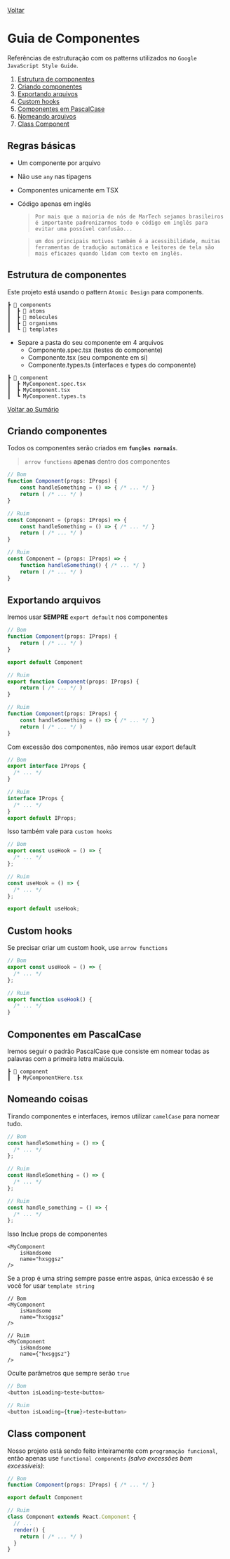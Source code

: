 [Voltar](../README.md)

# Guia de Componentes

Referências de estruturação com os patterns utilizados no `Google JavaScript Style Guide`.

1.  [Estrutura de componentes](#estrutura-de-componentes)
2.  [Criando componentes](#criando-componentes)
3.  [Exportando arquivos](#exportando-arquivos)
4.  [Custom hooks](#custom-hooks)
5.  [Componentes em PascalCase](#componentes-em-pascalcase)
6.  [Nomeando arquivos](#nomeando-coisas)
7.  [Class Component](#class-component)

## Regras básicas

- Um componente por arquivo
- Não use `any` nas tipagens
- Componentes unicamente em TSX
- Código apenas em inglês

  > `Por mais que a maioria de nós de MarTech sejamos brasileiros é importante padronizarmos todo o código em inglês para evitar uma possível confusão...`
  
  > `um dos principais motivos também é a acessibilidade, muitas ferramentas de tradução automática e leitores de tela são mais eficazes quando lidam com texto em inglês.`

## Estrutura de componentes

Este projeto está usando o pattern `Atomic Design` para components.

```
┣ 📂 components
┃  ┣ 📂 atoms
┃  ┣ 📂 molecules
┃  ┣ 📂 organisms
┃  ┗ 📂 templates
```

- Separe a pasta do seu componente em 4 arquivos
  - Componente.spec.tsx (testes do componente)
  - Componente.tsx (seu componente em si)
  - Componente.types.ts (interfaces e types do componente)

```
┣ 📂 component
┃  ┣ MyComponent.spec.tsx
┃  ┣ MyComponent.tsx
┃  ┗ MyComponent.types.ts
```

[Voltar ao Sumário](#sumário)

## Criando componentes

Todos os componentes serão criados em **`funções normais`**.

> `arrow functions` **apenas** dentro dos componentes

```typescript
// Bom
function Component(props: IProps) {
	const handleSomething = () => { /* ... */ }
	return ( /* ... */ )
}

// Ruim
const Component = (props: IProps) => {
	const handleSomething = () => { /* ... */ }
	return ( /* ... */ )
}

// Ruim
const Component = (props: IProps) => {
	function handleSomething() { /* ... */ }
	return ( /* ... */ )
}
```

## Exportando arquivos

Iremos usar **SEMPRE** `export default` nos componentes

```typescript
// Bom
function Component(props: IProps) {
	return ( /* ... */ )
}

export default Component

// Ruim
export function Component(props: IProps) {
	return ( /* ... */ )
}

// Ruim
function Component(props: IProps) {
	const handleSomething = () => { /* ... */ }
	return ( /* ... */ )
}
```

Com excessão dos componentes, não iremos usar export default

```typescript
// Bom
export interface IProps {
  /* ... */
}

// Ruim
interface IProps {
  /* ... */
}
export default IProps;
```

Isso também vale para `custom hooks`

```typescript
// Bom
export const useHook = () => {
  /* ... */
};

// Ruim
const useHook = () => {
  /* ... */
};

export default useHook;
```

## Custom hooks

Se precisar criar um custom hook, use `arrow functions`

```typescript
// Bom
export const useHook = () => {
  /* ... */
};

// Ruim
export function useHook() {
  /* ... */
}
```

## Componentes em PascalCase

Iremos seguir o padrão PascalCase que consiste em nomear todas as palavras com a primeira letra maiúscula.

```
┣ 📂 component
┃  ┣ MyComponentHere.tsx
```

## Nomeando coisas

Tirando componentes e interfaces, iremos utilizar `camelCase` para nomear tudo.

```typescript
// Bom
const handleSomething = () => {
  /* ... */
};

// Ruim
const HandleSomething = () => {
  /* ... */
};

// Ruim
const handle_something = () => {
  /* ... */
};
```

Isso Inclue props de componentes

```tsx
<MyComponent
	isHandsome
	name="hxsggsz"
/>
```

Se a prop é uma string sempre passe entre aspas, única excessão é se você for usar `template string`

```tsx
// Bom
<MyComponent
	isHandsome
	name="hxsggsz"
/>

// Ruim
<MyComponent
	isHandsome
	name={"hxsggsz"}
/>
```

Oculte parâmetros que sempre serão `true`

```typescript
// Bom
<button isLoading>teste<button>

// Ruim
<button isLoading={true}>teste<button>
```

## Class component

Nosso projeto está sendo feito inteiramente com `programação funcional`, então apenas use `functional components` _(salvo excessões bem excessíveis)_:

```typescript
// Bom
function Component(props: IProps) { /* ... */ }

export default Component

// Ruim
class Component extends React.Component {
  // ...
  render() {
    return ( /* ... */ )
  }
}
```
